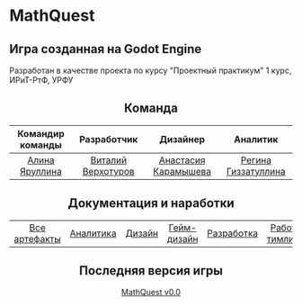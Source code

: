 <h1 align="left">MathQuest</h1>
<h2 align="left">Игра созданная на Godot Engine</h2>

<p align="left">Разработан в качестве проекта по курсу "Проектный практикум" 1 курс, ИРиТ-РтФ, УРФУ</p>

<h2 align="center">Команда</h2>

| Командир команды | Разработчик | Дизайнер | Аналитик |
| :---: | :---: | :---: | :---: |
| [Алина Яруллина](https://vk.com/qmeeq) | [Виталий Верхотуров](https://vk.com/arckontyr) | [Анастасия Карамышева](https://vk.com/id745330431) | [Регина Гиззатуллина](https://vk.com/mykkole) |


<h2 align="center">Документация и наработки</h2>

| | | | | | |
| :---: | :---: | :---: | :---: | :---: | :---: |
| [Все артефакты]() | [Аналитика]() | [Дизайн]() | [Гейм-дизайн]() | [Разработка]() | [Работа тимлида]() |


<h2 align="center">Последняя версия игры</h2>
<p align="center"><a href="https://github.com/ArcKontyR/MathQuest/">MathQuest v0.0</a></p>
